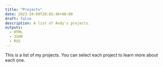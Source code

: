 ```yaml
---
title: "Projects"
date: 2023-10-09T20:02:46+08:00
draft: false
description: A list of Andy's projects.
outputs:
  - HTML
  - JSON
  - RSS
---
```


This is a list of my projects. You can select each project to learn more about each one.